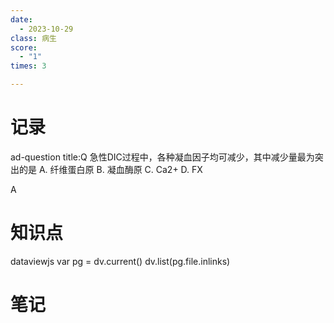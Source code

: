 ```yaml
---
date:
  - 2023-10-29
class: 病生
score:
  - "1"
times: 3

---
```



记录
==
ad-question
title:Q
急性DIC过程中，各种凝血因子均可减少，其中减少量最为突出的是
A. 纤维蛋白原
B. 凝血酶原
C. Ca2+
D. FX



A


知识点
==
dataviewjs
var pg = dv.current()
dv.list(pg.file.inlinks)


笔记
==